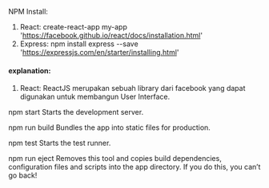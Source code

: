 NPM Install:

1. React: create-react-app my-app 'https://facebook.github.io/react/docs/installation.html'
2. Express: npm install express --save 'https://expressjs.com/en/starter/installing.html'




#### explanation:

1. React: ReactJS merupakan sebuah library dari facebook yang dapat digunakan untuk membangun User Interface.





npm start
    Starts the development server.

  npm run build
    Bundles the app into static files for production.

  npm test
    Starts the test runner.

  npm run eject
    Removes this tool and copies build dependencies, configuration files
    and scripts into the app directory. If you do this, you can’t go back!